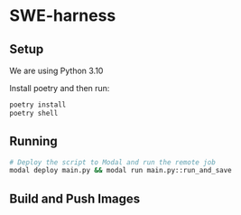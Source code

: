 # SWE-harness

## Setup

We are using Python 3.10

Install poetry and then run:

```bash
poetry install
poetry shell
```

## Running

```bash
# Deploy the script to Modal and run the remote job
modal deploy main.py && modal run main.py::run_and_save
```

## Build and Push Images
